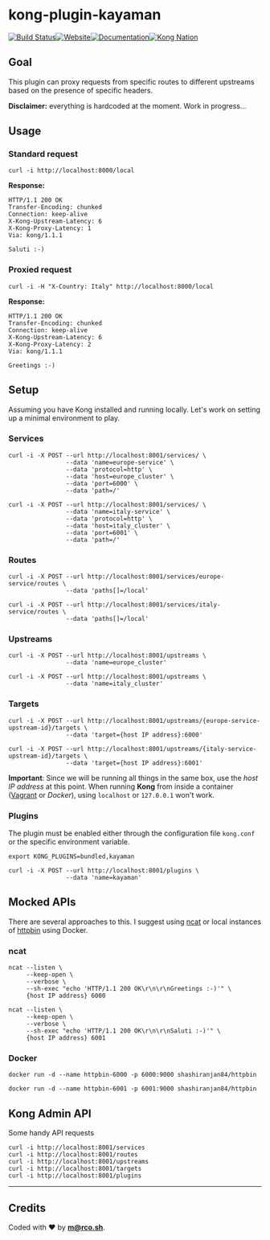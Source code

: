 kong-plugin-kayaman
===================
[![Build Status](https://travis-ci.com/kayaman/kong-plugin-kayaman.svg?branch=master)](https://travis-ci.com/kayaman/kong-plugin-kayaman)[![Website][website-badge]][website-url][![Documentation][documentation-badge]][documentation-url][![Kong Nation][kong-nation-badge]][kong-nation-url]

## Goal

This plugin can proxy requests from specific routes to different upstreams based on the presence of specific headers.

**Disclaimer:** everything is hardcoded at the moment. Work in progress...

## Usage

### Standard request

```shell
curl -i http://localhost:8000/local
```

**Response:**

```shell
HTTP/1.1 200 OK
Transfer-Encoding: chunked
Connection: keep-alive
X-Kong-Upstream-Latency: 6
X-Kong-Proxy-Latency: 1
Via: kong/1.1.1

Saluti :-)
```



### Proxied request

```shell
curl -i -H "X-Country: Italy" http://localhost:8000/local
```

**Response:**

```shell
HTTP/1.1 200 OK
Transfer-Encoding: chunked
Connection: keep-alive
X-Kong-Upstream-Latency: 6
X-Kong-Proxy-Latency: 2
Via: kong/1.1.1

Greetings :-)
```



## Setup

Assuming you have Kong installed and running locally. Let's work on setting up a minimal environment to play. 

### Services

```shell
curl -i -X POST --url http://localhost:8001/services/ \
                --data 'name=europe-service' \
                --data 'protocol=http' \
                --data 'host=europe_cluster' \
                --data 'port=6000' \
                --data 'path=/'
```

```shell
curl -i -X POST --url http://localhost:8001/services/ \
                --data 'name=italy-service' \
                --data 'protocol=http' \
                --data 'host=italy_cluster' \
                --data 'port=6001' \
                --data 'path=/'
```



### Routes

```shell
curl -i -X POST --url http://localhost:8001/services/europe-service/routes \
                --data 'paths[]=/local'
```

```shell
curl -i -X POST --url http://localhost:8001/services/italy-service/routes \
                --data 'paths[]=/local'
```



### Upstreams

```shell
curl -i -X POST --url http://localhost:8001/upstreams \
                --data 'name=europe_cluster'
```

```shell
curl -i -X POST --url http://localhost:8001/upstreams \
                --data 'name=italy_cluster'        
```



### Targets

```shell
curl -i -X POST --url http://localhost:8001/upstreams/{europe-service-upstream-id}/targets \
                --data 'target={host IP address}:6000'
```

```shell
curl -i -X POST --url http://localhost:8001/upstreams/{italy-service-upstream-id}/targets \
                --data 'target={host IP address}:6001'
```

**Important**: Since we will be running all things in the same box, use the *host IP address* at this point. When running **Kong** from inside a container ([Vagrant](<https://github.com/Kong/kong-vagrant>) or *Docker*), using `localhost` or `127.0.0.1` won't work.



### Plugins

The plugin must be enabled either through the configuration file `kong.conf` or the specific environment variable.

```shell
export KONG_PLUGINS=bundled,kayaman
```

```shell
curl -i -X POST --url http://localhost:8001/plugins \
                --data 'name=kayaman'
```



## Mocked APIs

There are several approaches to this. I suggest using [ncat](https://nmap.org/ncat) or local instances of [httpbin](http://httpbin.org) using Docker.

### ncat

```shell
ncat --listen \
     --keep-open \
     --verbose \
     --sh-exec "echo 'HTTP/1.1 200 OK\r\n\r\nGreetings :-)'" \
     {host IP address} 6000
```

```shell
ncat --listen \
     --keep-open \
     --verbose \
     --sh-exec "echo 'HTTP/1.1 200 OK\r\n\r\nSaluti :-)'" \
     {host IP address} 6001
```



### Docker

```shell
docker run -d --name httpbin-6000 -p 6000:9000 shashiranjan84/httpbin
```

```shell
docker run -d --name httpbin-6001 -p 6001:9000 shashiranjan84/httpbin
```



## Kong Admin API

Some handy API requests

```shell
curl -i http://localhost:8001/services
curl -i http://localhost:8001/routes
curl -i http://localhost:8001/upstreams
curl -i http://localhost:8001/targets
curl -i http://localhost:8001/plugins
```

---

## Credits

Coded with :heart: by **m@rco.sh**.

[website-url]: https://getkong.org/
[website-badge]: https://img.shields.io/badge/GETKong.org-Learn%20More-43bf58.svg
[documentation-url]: https://getkong.org/docs/
[documentation-badge]: https://img.shields.io/badge/Documentation-Read%20Online-green.svg
[kong-nation-url]: https://discuss.konghq.com/
[kong-nation-badge]: https://img.shields.io/badge/Community-Join%20Kong%20Nation-blue.svg